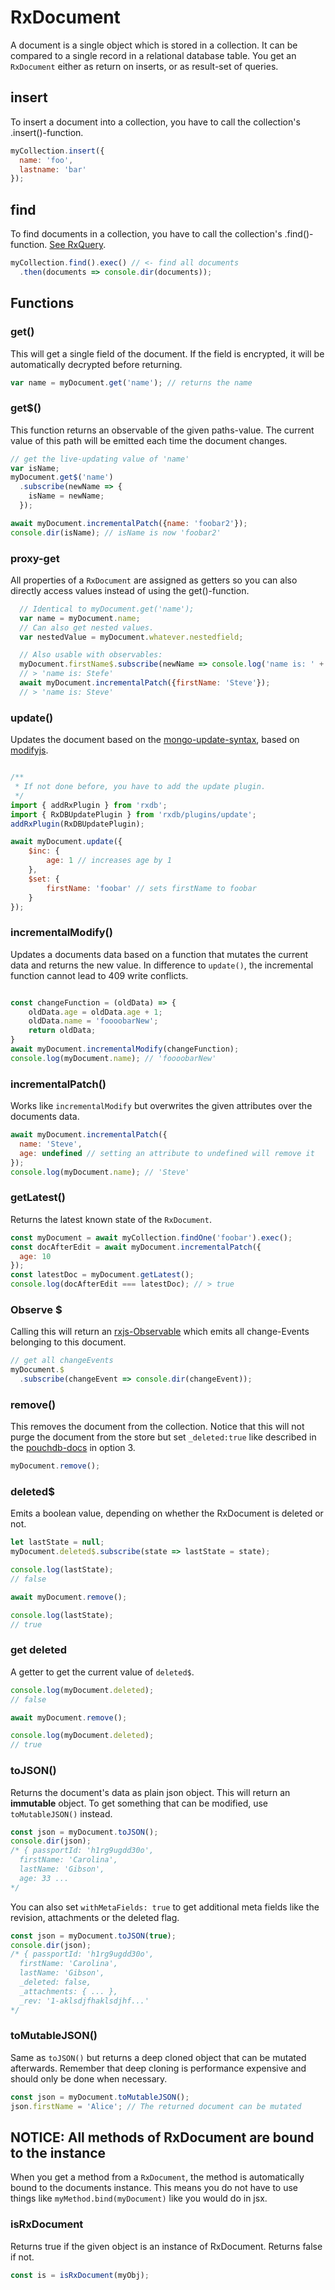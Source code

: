 # RxDocument
A document is a single object which is stored in a collection. It can be compared to a single record in a relational database table. You get an `RxDocument` either as return on inserts, or as result-set of queries.


## insert
To insert a document into a collection, you have to call the collection's .insert()-function.
```js
myCollection.insert({
  name: 'foo',
  lastname: 'bar'
});
```

## find
To find documents in a collection, you have to call the collection's .find()-function. [See RxQuery](./rx-query.md).
```js
myCollection.find().exec() // <- find all documents
  .then(documents => console.dir(documents));
```


## Functions

### get()
This will get a single field of the document. If the field is encrypted, it will be automatically decrypted before returning.

```js
var name = myDocument.get('name'); // returns the name
```

### get$()
This function returns an observable of the given paths-value.
The current value of this path will be emitted each time the document changes.
```js
// get the live-updating value of 'name'
var isName;
myDocument.get$('name')
  .subscribe(newName => {
    isName = newName;
  });

await myDocument.incrementalPatch({name: 'foobar2'});
console.dir(isName); // isName is now 'foobar2'
```


### proxy-get
All properties of a `RxDocument` are assigned as getters so you can also directly access values instead of using the get()-function.

```js
  // Identical to myDocument.get('name');
  var name = myDocument.name;
  // Can also get nested values.
  var nestedValue = myDocument.whatever.nestedfield;

  // Also usable with observables:
  myDocument.firstName$.subscribe(newName => console.log('name is: ' + newName));
  // > 'name is: Stefe'
  await myDocument.incrementalPatch({firstName: 'Steve'});
  // > 'name is: Steve'
```

### update()
Updates the document based on the [mongo-update-syntax](https://docs.mongodb.com/manual/reference/operator/update-field/), based on [modifyjs](https://github.com/lgandecki/modifyjs#implemented).

```js

/**
 * If not done before, you have to add the update plugin.
 */
import { addRxPlugin } from 'rxdb';
import { RxDBUpdatePlugin } from 'rxdb/plugins/update';
addRxPlugin(RxDBUpdatePlugin);

await myDocument.update({
    $inc: {
        age: 1 // increases age by 1
    },
    $set: {
        firstName: 'foobar' // sets firstName to foobar
    }
});
```

### incrementalModify()
Updates a documents data based on a function that mutates the current data and returns the new value.
In difference to `update()`, the incremental function cannot lead to 409 write conflicts.

```js

const changeFunction = (oldData) => {
    oldData.age = oldData.age + 1;
    oldData.name = 'foooobarNew';
    return oldData;
}
await myDocument.incrementalModify(changeFunction);
console.log(myDocument.name); // 'foooobarNew'
```

### incrementalPatch()
Works like `incrementalModify` but overwrites the given attributes over the documents data.

```js
await myDocument.incrementalPatch({
  name: 'Steve',
  age: undefined // setting an attribute to undefined will remove it
});
console.log(myDocument.name); // 'Steve'
```


### getLatest()

Returns the latest known state of the `RxDocument`.

```js
const myDocument = await myCollection.findOne('foobar').exec();
const docAfterEdit = await myDocument.incrementalPatch({
  age: 10
});
const latestDoc = myDocument.getLatest();
console.log(docAfterEdit === latestDoc); // > true
```



### Observe $
Calling this will return an [rxjs-Observable](http://reactivex.io/rxjs/manual/overview.html#observable) which emits all change-Events belonging to this document.

```js
// get all changeEvents
myDocument.$
  .subscribe(changeEvent => console.dir(changeEvent));
```

### remove()
This removes the document from the collection. Notice that this will not purge the document from the store but set `_deleted:true` like described in the [pouchdb-docs](https://pouchdb.com/guides/updating-deleting.html#deleting-documents) in option 3.
```js
myDocument.remove();
```

### deleted$
Emits a boolean value, depending on whether the RxDocument is deleted or not.

```js
let lastState = null;
myDocument.deleted$.subscribe(state => lastState = state);

console.log(lastState);
// false

await myDocument.remove();

console.log(lastState);
// true
```

### get deleted
A getter to get the current value of `deleted$`.

```js
console.log(myDocument.deleted);
// false

await myDocument.remove();

console.log(myDocument.deleted);
// true
```

### toJSON()

Returns the document's data as plain json object. This will return an **immutable** object. To get something that can be modified, use `toMutableJSON()` instead.

```js
const json = myDocument.toJSON();
console.dir(json);
/* { passportId: 'h1rg9ugdd30o',
  firstName: 'Carolina',
  lastName: 'Gibson',
  age: 33 ...
*/
```

You can also set `withMetaFields: true` to get additional meta fields like the revision, attachments or the deleted flag.

```js
const json = myDocument.toJSON(true);
console.dir(json);
/* { passportId: 'h1rg9ugdd30o',
  firstName: 'Carolina',
  lastName: 'Gibson',
  _deleted: false,
  _attachments: { ... },
  _rev: '1-aklsdjfhaklsdjhf...'
*/
```

### toMutableJSON()

Same as `toJSON()` but returns a deep cloned object that can be mutated afterwards.
Remember that deep cloning is performance expensive and should only be done when necessary.


```js
const json = myDocument.toMutableJSON();
json.firstName = 'Alice'; // The returned document can be mutated
```



## NOTICE: All methods of RxDocument are bound to the instance

When you get a method from a `RxDocument`, the method is automatically bound to the documents instance. This means you do not have to use things like `myMethod.bind(myDocument)` like you would do in jsx.


### isRxDocument
Returns true if the given object is an instance of RxDocument. Returns false if not.
```js
const is = isRxDocument(myObj);
```
